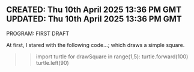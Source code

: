 CREATED: Thu 10th April 2025 13:36 PM GMT
UPDATED: Thu 10th April 2025 13:36 PM GMT
-----

PROGRAM: FIRST DRAFT

At first, I stared with the following code...; which draws a simple square.
>>import turtle
>>for drawSquare in range(1,5):
>>    turtle.forward(100)
>>    turtle.left(90)
